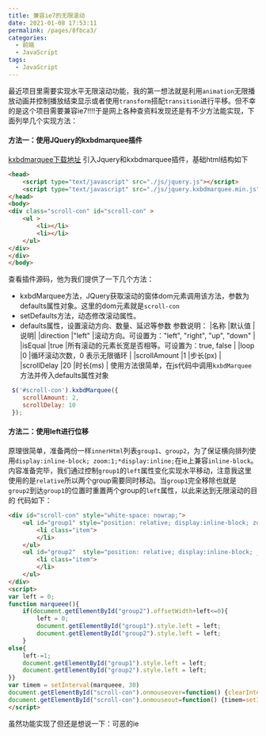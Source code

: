 ```yaml
---
title: 兼容ie7的无限滚动
date: 2021-01-08 17:53:11
permalink: /pages/8fbca3/
categories:
  - 前端
  - JavaScript
tags:
  - JavaScript
---
```


最近项目里需要实现水平无限滚动功能，我的第一想法就是利用`animation`无限播放动画并控制播放结束显示或者使用`transform`搭配`transition`进行平移。但不幸的是这个项目需要兼容ie7!!!!于是网上各种查资料发现还是有不少方法能实现，下面列举几个实现方法：

#### 方法一：使用JQuery的kxbdmarquee插件
[kxbdmarquee下载地址](http://code.ciaoca.com/jquery/kxbdmarquee/version/jQuery.kxbdMarquee.zip)
引入Jquery和kxbdmarquee插件，基础html结构如下
```html
<head>
	<script type="text/javascript" src="./js/jquery.js"></script>
	<script type="text/javascript" src="./js/jquery.kxbdmarquee.min.js"></script>
</head>
<body>
<div class="scroll-con" id="scroll-con" >
	<ul >
		<li></li>
		<li></li>
	</ul>
</div>
</div>
</body>
```

查看插件源码，他为我们提供了一下几个方法：
* kxbdMarquee方法，JQuery获取滚动的窗体dom元素调用该方法，参数为defaults属性对象。这里的dom元素就是`scroll-con`
* setDefaults方法，动态修改滚动属性。
* defaults属性，设置滚动方向、数量、延迟等参数
参数说明：
|名称	|默认值	|说明|
|direction		|"left"	|滚动方向。可设置为："left", "right", "up", "down"	|
|isEqual		|true	|所有滚动的元素长宽是否相等。可设置为：true, false	|
|loop			|0		|循环滚动次数，0 表示无限循环						|
|scrollAmount	|1		|步长(px)											|
|scrollDelay	|20		|时长(ms)											|
使用方法很简单，在js代码中调用`kxbdMarquee`方法并传入defaults属性对象
```js
 $('#scroll-con').kxbdMarquee({
 	scrollAmount: 2,
 	scrollDelay: 10
 });
```

#### 方法二：使用left进行位移
原理很简单，准备两份一样`innerHtml`列表`group1`、`group2`，为了保证横向排列使用`display:inline-block; zoom:1;*display:inline;`在ie上兼容`inline-block`。
内容准备完毕，我们通过控制`group1`的`left`属性变化实现水平移动，注意我这里使用的是`relative`所以两个group需要同时移动。当`group1`完全移除也就是`group2`到达`group1`的位置时重置两个group的`left`属性，以此来达到无限滚动的目的
代码如下：
```html
<div id="scroll-con" style="white-space: nowrap;">
	<ul id="group1" style="position: relative; display:inline-block; zoom:1;*display:inline;">
		<li class="item">
		</li>
	</ul>
	<ul id="group2"  style="position: relative; display:inline-block; _zoom:1;*display:inline;">
		<li class="item">
		</li>
	</ul>
</div>
<script>
var left = 0;
function marqueee(){
	if(document.getElementById("group2").offsetWidth+left<=0){
		left = 0;
		document.getElementById("group1").style.left = left;
		document.getElementById("group2").style.left = left;
	}
else{
	left-=1;
	document.getElementById("group1").style.left = left;
	document.getElementById("group2").style.left = left;
}}
var timem = setInterval(marqueee, 30)
document.getElementById("scroll-con").onmouseover=function() {clearInterval(timem)}
document.getElementById("scroll-con").onmouseout=function() {timem=setInterval(marqueee,30)}
</script>
```

虽然功能实现了但还是想说一下：可恶的ie